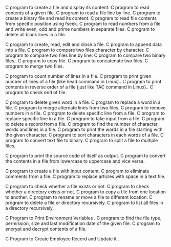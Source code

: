 C program to create a file and display its content.
C program to read contents of a given file.
C program to read a file line by line.
C program to create a binary file and read its content.
C program to read file contents from specific position using fseek.
C program to read numbers from a file and write even, odd and prime numbers in separate files.
C program to delete all blank lines in a file.

C program to create, read, edit and close a file.
C program to append data into a file.
C program to compare two files character by character.
C program to compare two files line by line.
C program to compare two binary files..
C program to copy file.
C program to concatenate two files.
C program to merge two files.

C program to count number of lines in a file.
C program to print given number of lines of a file (like head command in Linux)..
C program to print contents in reverse order of a file (just like TAC command in Linux)..
C program to check end of file.

C program to delete given word in a file.
C program to replace a word in a file.
C program to merge alternate lines from two files.
C program to remove numbers in a file.
C program to delete specific line from a file.
C program to replace specific line in a file.
C program to take input from a file.
C program to delete a record from a file.
C program to find the number of character, words and lines in a file.
C program to print the words in a file starting with the given character.
C program to sort characters in each words of a file.
C program to convert text file to binary.
C program to split a file to multiple files.

C program to print the source code of itself as output.
C program to convert the contents in a file from lowercase to uppercase and vice versa.

C program to create a file with input content.
C program to eliminate comments from a file.
C program to replace articles with space in a text file.


C program to check whether a file exists or not.
C program to check whether a directory exists or not.
C program to copy a file from one location to another.
C program to rename or move a file to different location.
C program to delete a file or directory revursively.
C program to list all files in a directory recursively.


C Program to Print Environment Variables .
C program to find the file type, permission, size and last modification date of the given file.
C program to encrypt and decrypt contents of a file.

C Program to Create Employee Record and Update it .